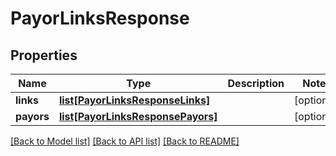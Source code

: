 # PayorLinksResponse

## Properties
Name | Type | Description | Notes
------------ | ------------- | ------------- | -------------
**links** | [**list[PayorLinksResponseLinks]**](PayorLinksResponseLinks.md) |  | [optional] 
**payors** | [**list[PayorLinksResponsePayors]**](PayorLinksResponsePayors.md) |  | [optional] 

[[Back to Model list]](../README.md#documentation-for-models) [[Back to API list]](../README.md#documentation-for-api-endpoints) [[Back to README]](../README.md)


